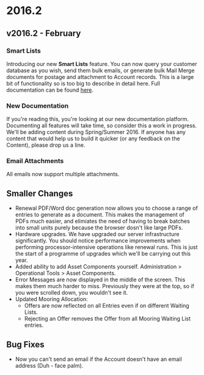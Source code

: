 # 2016.2

## v2016.2 - February

### Smart Lists

Introducing our new **Smart Lists** feature. You can now query your customer database as you wish, send them bulk emails, or generate bulk Mail Merge documents for postage and attachment to Account records. This is a large bit of functionality so is too big to describe in detail here. Full documentation can be found [here](https://github.com/glaidler/docs-1/tree/a9b2fde53025657e319d99966ea9a02a32cbd61d/smartLists/README.md).

### New Documentation

If you're reading this, you're looking at our new documentation platform. Documenting all features will take time, so consider this a work in progress. We'll be adding content during Spring/Summer 2016. If anyone has any content that would help us to build it quicker \(or any feedback on the Content\), please drop us a line.

### Email Attachments

All emails now support multiple attachments.

## Smaller Changes

* Renewal PDF/Word doc generation now allows you to choose a range of entries to generate as a document.  This makes the management of PDFs much easier, and elimiates the need of having to break batches into small units purely because the browser dosn't like large PDFs.
* Hardware upgrades.  We have upgraded our server infrastructure significantly.  You should notice performance improvements when performing processor-intensive operations like renewal runs.  This is just the start of a programme of upgrades which we'll be carrying out this year.
* Added ability to add Asset Components yourself.  Administration &gt; Operational Tools &gt; Asset Components.
* Error Messages are now displayed in the middle of the screen.  This makes them much harder to miss.  Previously they were at the top, so if you were scrolled down, you wouldn't see it.
* Updated Mooring Allocation:
  * Offers are now reflected on all Entries even if on different Waiting Lists.
  * Rejecting an Offer removes the Offer from all Mooring Waiting List entries.

## Bug Fixes

* Now you can't send an email if the Account doesn't have an email address \(Duh - face palm\).


